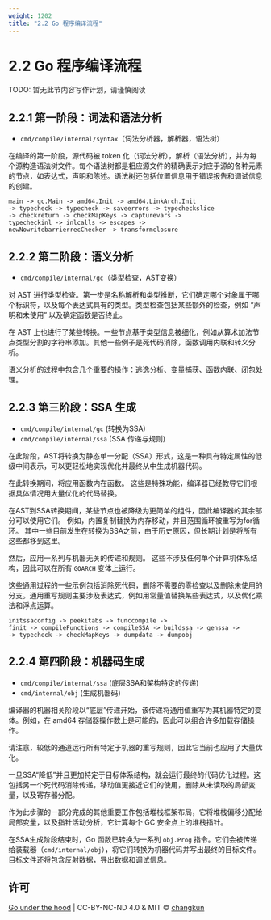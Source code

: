 ```yaml
---
weight: 1202
title: "2.2 Go 程序编译流程"
---
```


# 2.2 Go 程序编译流程

TODO: 暂无此节内容写作计划，请谨慎阅读

## 2.2.1 第一阶段：词法和语法分析

- `cmd/compile/internal/syntax`（词法分析器，解析器，语法树）

在编译的第一阶段，源代码被 token 化（词法分析），解析（语法分析），并为每个源构造语法树文件。每个语法树都是相应源文件的精确表示对应于源的各种元素的节点，如表达式，声明和陈述。语法树还包括位置信息用于错误报告和调试信息的创建。

```
main -> gc.Main -> amd64.Init -> amd64.LinkArch.Init
-> typecheck -> typecheck -> saveerrors -> typecheckslice
-> checkreturn -> checkMapKeys -> capturevars -> 
typecheckinl -> inlcalls -> escapes -> 
newNowritebarrierrecChecker -> transformclosure
```

## 2.2.2 第二阶段：语义分析

- `cmd/compile/internal/gc`（类型检查，AST变换）

对 AST 进行类型检查。第一步是名称解析和类型推断，它们确定哪个对象属于哪个标识符，以及每个表达式具有的类型。类型检查包括某些额外的检查，例如 “声明和未使用” 以及确定函数是否终止。

在 AST 上也进行了某些转换。一些节点基于类型信息被细化，例如从算术加法节点类型分割的字符串添加。其他一些例子是死代码消除，函数调用内联和转义分析。

语义分析的过程中包含几个重要的操作：逃逸分析、变量捕获、函数内联、闭包处理。

## 2.2.3 第三阶段：SSA 生成

- `cmd/compile/internal/gc` (转换为SSA)
- `cmd/compile/internal/ssa` (SSA 传递与规则)

在此阶段，AST将转换为静态单一分配（SSA）形式，这是一种具有特定属性的低级中间表示，可以更轻松地实现优化并最终从中生成机器代码。

在此转换期间，将应用函数内在函数。 这些是特殊功能，编译器已经教导它们根据具体情况用大量优化的代码替换。

在AST到SSA转换期间，某些节点也被降级为更简单的组件，因此编译器的其余部分可以使用它们。 例如，内置复制替换为内存移动，并且范围循环被重写为for循环。 其中一些目前发生在转换为SSA之前，由于历史原因，但长期计划是将所有这些都移到这里。

然后，应用一系列与机器无关的传递和规则。 这些不涉及任何单个计算机体系结构，因此可以在所有 `GOARCH` 变体上运行。

这些通用过程的一些示例包括消除死代码，删除不需要的零检查以及删除未使用的分支。通用重写规则主要涉及表达式，例如用常量值替换某些表达式，以及优化乘法和浮点运算。

```
initssaconfig -> peekitabs -> funccompile ->
finit -> compileFunctions -> compileSSA -> buildssa -> genssa ->
-> typecheck -> checkMapKeys -> dumpdata -> dumpobj
```

## 2.2.4 第四阶段：机器码生成

- `cmd/compile/internal/ssa` (底层SSA和架构特定的传递)
- `cmd/internal/obj` (生成机器码)

编译器的机器相关阶段以“底层”传递开始，该传递将通用值重写为其机器特定的变体。例如，在 amd64 存储器操作数上是可能的，因此可以组合许多加载存储操作。

请注意，较低的通道运行所有特定于机器的重写规则，因此它当前也应用了大量优化。

一旦SSA“降低”并且更加特定于目标体系结构，就会运行最终的代码优化过程。这包括另一个死代码消除传递，移动值更接近它们的使用，删除从未读取的局部变量，以及寄存器分配。

作为此步骤的一部分完成的其他重要工作包括堆栈框架布局，它将堆栈偏移分配给局部变量，以及指针活动分析，它计算每个 GC 安全点上的堆栈指针。

在SSA生成阶段结束时，Go 函数已转换为一系列 `obj.Prog` 指令。它们会被传递给装载器（`cmd/internal/obj`），将它们转换为机器代码并写出最终的目标文件。目标文件还将包含反射数据，导出数据和调试信息。

## 许可

[Go under the hood](https://github.com/golang-design/under-the-hood) | CC-BY-NC-ND 4.0 & MIT &copy; [changkun](https://changkun.de)